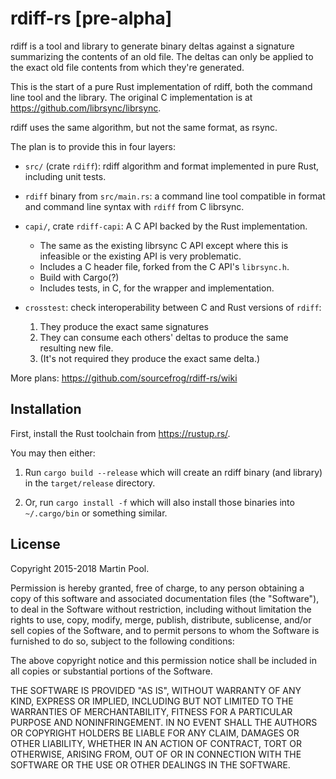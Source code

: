 # rdiff-rs [pre-alpha]

rdiff is a tool and library to generate binary deltas against a signature summarizing
the contents of an old file. The deltas can only be applied to the exact old file
contents from which they're generated.

This is the start of a pure Rust implementation of rdiff, both the command line
tool and the library.
The original C implementation is at https://github.com/librsync/librsync.

rdiff uses the same algorithm, but not the same format, as rsync.

The plan is to provide this in four layers:

* `src/`
  (crate `rdiff`):
  rdiff algorithm and format implemented in pure Rust, including
  unit tests.

* `rdiff` binary from `src/main.rs`:
    a command line tool compatible in format and command line syntax with
    `rdiff` from C librsync.

* `capi/`, crate `rdiff-capi`:
    A C API backed by the Rust implementation.
  * The same as the existing librsync C API except where this is
    infeasible or the existing API is very problematic.
  * Includes a C header file, forked from the C API's `librsync.h`.
  * Build with Cargo(?)
  * Includes tests, in C, for the wrapper and implementation.

* `crosstest`: check interoperability between C and Rust
  versions of `rdiff`:
  1. They produce the exact same signatures
  2. They can consume each others' deltas to produce the same resulting
     new file.
  3. (It's not required they produce the exact same delta.)

More plans: <https://github.com/sourcefrog/rdiff-rs/wiki>

## Installation

First, install the Rust toolchain from https://rustup.rs/.

You may then either:

1. Run `cargo build --release` which will create an rdiff binary (and library) in the `target/release` directory.

2. Or, run `cargo install -f` which will also install those binaries into `~/.cargo/bin` or something similar.

## License

Copyright 2015-2018 Martin Pool.

Permission is hereby granted, free of charge, to any
person obtaining a copy of this software and associated
documentation files (the "Software"), to deal in the
Software without restriction, including without
limitation the rights to use, copy, modify, merge,
publish, distribute, sublicense, and/or sell copies of
the Software, and to permit persons to whom the Software
is furnished to do so, subject to the following
conditions:

The above copyright notice and this permission notice
shall be included in all copies or substantial portions
of the Software.

THE SOFTWARE IS PROVIDED "AS IS", WITHOUT WARRANTY OF
ANY KIND, EXPRESS OR IMPLIED, INCLUDING BUT NOT LIMITED
TO THE WARRANTIES OF MERCHANTABILITY, FITNESS FOR A
PARTICULAR PURPOSE AND NONINFRINGEMENT. IN NO EVENT
SHALL THE AUTHORS OR COPYRIGHT HOLDERS BE LIABLE FOR ANY
CLAIM, DAMAGES OR OTHER LIABILITY, WHETHER IN AN ACTION
OF CONTRACT, TORT OR OTHERWISE, ARISING FROM, OUT OF OR
IN CONNECTION WITH THE SOFTWARE OR THE USE OR OTHER
DEALINGS IN THE SOFTWARE.